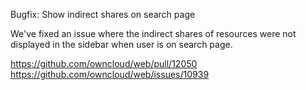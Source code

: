 Bugfix: Show indirect shares on search page

We've fixed an issue where the indirect shares of resources were not displayed in the sidebar when user is on search page.

https://github.com/owncloud/web/pull/12050
https://github.com/owncloud/web/issues/10939
